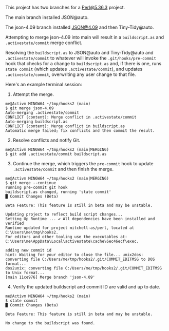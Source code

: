 This project has two branches for a Perl@5.36.3 project.

The main branch installed JSON@auto.

The json-4.09 branch installed JSON@4.09 and then Tiny-Tidy@auto.

Attempting to merge json-4.09 into main will result in a `buildscript.as` and `.activestate/commit`
merge conflict.

Resolving the `buildscript.as` to JSON@auto and Tiny-Tidy@auto and `.activestate/commit` to whatever
will invoke the `.git/hooks/pre-commit` hook that checks for a change to `buildscript.as` and, if
there is one, runs `state commit` (which updates `.activestate/commit`), and updates
`.activestate/commit`, overwriting any user change to that file.

Here's an example terminal session:

1. Attempt the merge.

```
me@Activm MINGW64 ~/tmp/hooks2 (main)
$ git merge json-4.09
Auto-merging .activestate/commit
CONFLICT (content): Merge conflict in .activestate/commit
Auto-merging buildscript.as
CONFLICT (content): Merge conflict in buildscript.as
Automatic merge failed; fix conflicts and then commit the result.
```

2. Resolve conflicts and notify Git.

```
me@Activm MINGW64 ~/tmp/hooks2 (main|MERGING)
$ git add .activestate/commit buildscript.as
```

3. Continue the merge, which triggers the `pre-commit` hook to update `.activestate/commit` and then
finish the merge.

```
me@Activm MINGW64 ~/tmp/hooks2 (main|MERGING)
$ git merge --continue
running pre-commit git hook
buildscript.as changed, running 'state commit'
█ Commit Changes (Beta)

Beta Feature: This feature is still in beta and may be unstable.

Updating project to reflect build script changes...
Setting Up Runtime ... ✔ All dependencies have been installed and verified
Runtime updated for project mitchell-as/perl, located at C:\Users\me\tmp\hooks2.
For editors and other tooling use the executables at:
C:\Users\me\AppData\Local\activestate\cache\6ec46ecf\exec.

adding new commit id
hint: Waiting for your editor to close the file... unix2dos: converting file C:/Users/me/tmp/hooks2/.git/COMMIT_EDITMSG to DOS format...
dos2unix: converting file C:/Users/me/tmp/hooks2/.git/COMMIT_EDITMSG to Unix format...
[main 11ce976] Merge branch 'json-4.09'
```

4. Verify the updated buildscript and commit ID are valid and up to date.

```
me@Activm MINGW64 ~/tmp/hooks2 (main)
$ state commit
█ Commit Changes (Beta)

Beta Feature: This feature is still in beta and may be unstable.

No change to the buildscript was found.
```